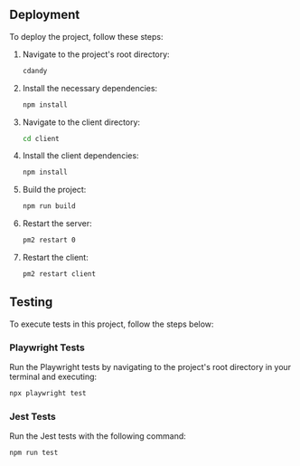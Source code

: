 
## Deployment

To deploy the project, follow these steps:

1. Navigate to the project's root directory:
    ```bash
    cdandy
    ```

2. Install the necessary dependencies:
    ```bash
    npm install
    ```

3. Navigate to the client directory:
    ```bash
    cd client
    ```

4. Install the client dependencies:
    ```bash
    npm install
    ```

5. Build the project:
    ```bash
    npm run build
    ```

6. Restart the server:
    ```bash
    pm2 restart 0
    ```

7. Restart the client:
    ```bash
    pm2 restart client
    ```



## Testing

To execute tests in this project, follow the steps below:

### Playwright Tests
Run the Playwright tests by navigating to the project's root directory in your terminal and executing:

```bash
npx playwright test
```

### Jest Tests

Run the Jest tests with the following command:
```bash
npm run test
```